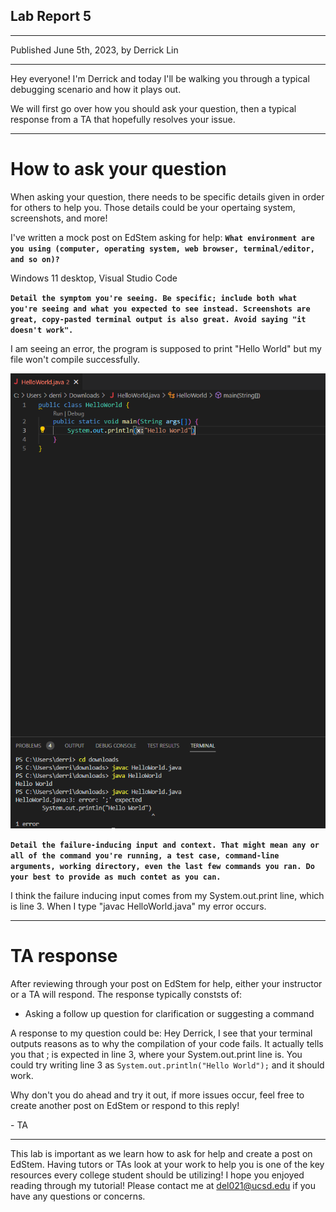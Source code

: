 ## **Lab Report 5**
---
Published June 5th, 2023, by Derrick Lin

---
Hey everyone! I'm Derrick and today I'll be walking you through a typical debugging scenario and how it plays out.

We will first go over how you should ask your question, then a typical response from a TA that hopefully resolves your issue.

---
# **How to ask your question**
When asking your question, there needs to be specific details given in order for others to help you. Those details could be your opertaing system, screenshots, and more!

I've written a mock post on EdStem asking for help:
**`What environment are you using (computer, operating system, web browser, terminal/editor, and so on)?`**

Windows 11 desktop, Visual Studio Code

**`Detail the symptom you're seeing. Be specific; include both what you're seeing and what you expected to see instead. Screenshots are great, copy-pasted terminal output is also great. Avoid saying "it doesn't work".`**

I am seeing an error, the program is supposed to print "Hello World" but my file won't compile successfully.

![Image](HelloWorldError.png)

**`Detail the failure-inducing input and context. That might mean any or all of the command you're running, a test case, command-line arguments, working directory, even the last few commands you ran. Do your best to provide as much contet as you can.`**

I think the failure inducing input comes from my System.out.print line, which is line 3. When I type "javac HelloWorld.java" my error occurs.

---
# **TA response**
After reviewing through your post on EdStem for help, either your instructor or a TA will respond. The response typically conststs of:
- Asking a follow up question for clarification or suggesting a command

A response to my question could be:
Hey Derrick, I see that your terminal outputs reasons as to why the compilation of your code fails. It actually tells you that ; is expected in line 3, where your System.out.print line is. You could try writing line 3 as
`System.out.println("Hello World");` and it should work. 

Why don't you do ahead and try it out, if more issues occur, feel free to create another post on EdStem or respond to this reply!

\- TA 

---

This lab is important as we learn how to ask for help and create a post on EdStem. Having tutors or TAs look at your work to help you is one of the key resources every college student should be utilizing! I hope you enjoyed reading through my tutorial! Please contact me at del021@ucsd.edu if you have any questions or concerns.


